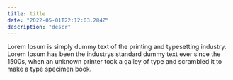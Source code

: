 ```yaml
---
title: title
date: "2022-05-01T22:12:03.284Z"
description: "descr"
---
```

Lorem Ipsum is simply dummy text of the printing
and typesetting industry. Lorem Ipsum has been the 
industrys standard dummy text ever since the 1500s,
when an unknown printer took a galley
of type and scrambled it to make a type specimen book.
